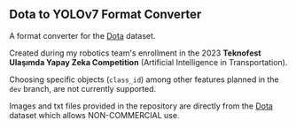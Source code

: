 ## Dota to YOLOv7 Format Converter

A format converter for the [Dota](https://captain-whu.github.io/DOTA/dataset.html) dataset.

Created during my robotics team's enrollment in the 2023  **Teknofest Ulaşımda Yapay Zeka Competition** (Artificial Intelligence in Transportation).

Choosing specific objects (`class_id`) among other features planned in the `dev` branch, are not currently supported.

Images and txt files provided in the repository are directly from the [Dota](https://captain-whu.github.io/DOTA/dataset.html) dataset which allows NON-COMMERCIAL use.
